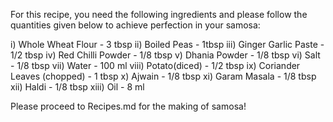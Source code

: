 For this recipe, you need the following ingredients and please follow the quantities given below to achieve perfection in your samosa:

i) Whole Wheat Flour - 3 tbsp
ii) Boiled Peas - 1tbsp
iii) Ginger Garlic Paste - 1/2 tbsp
iv) Red Chilli Powder - 1/8 tbsp
v) Dhania Powder - 1/8 tbsp
vi) Salt - 1/8 tbsp
vii) Water - 100 ml
viii) Potato(diced) - 1/2 tbsp
ix) Coriander Leaves (chopped) - 1 tbsp
x) Ajwain - 1/8 tbsp
xi) Garam Masala - 1/8 tbsp
xii) Haldi - 1/8 tbsp
xiii) Oil - 8 ml

Please proceed to Recipes.md for the making of samosa!